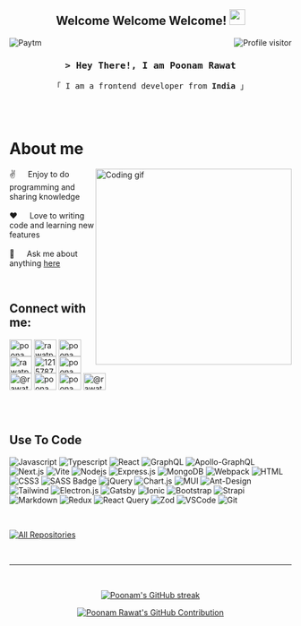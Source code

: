 

<h2 align="center">
  Welcome Welcome Welcome!
  <img src="https://media.giphy.com/media/hvRJCLFzcasrR4ia7z/giphy.gif" width="28">
</h2>



<a href="https://profile-counter.glitch.me/poonam2009/count.svg">
  <img align="right" src="https://profile-counter.glitch.me/poonam2009/count.svg" alt="Profile visitor" />
</a>

![Paytm](https://img.shields.io/badge/Paytm-1C2C94?style=for-the-badge&logo=paytm&logoColor=05BAF3)


<!-- Intro  -->
<h3 align="center">
        <samp>&gt; Hey There!, I am
                <b>Poonam Rawat</b>
        </samp>
</h3>


<p align="center"> 
  <samp>
    「 I am a frontend developer from <b>India</b> 」
    <br>
    <br>
  </samp>
</p>

<br />

<!-- About Section -->
 # About me
 
<p>  
  <img align="right" width="350" src="/assets/programmer.gif" alt="Coding gif" />
  
 ✌️ &emsp; Enjoy to do programming and sharing knowledge <br/><br/>
 ❤️ &emsp; Love to writing code and learning new features<br/><br/>
 💬 &emsp; Ask me about anything [here](https://github.com/Poonam2009/poonamrawat2009/issues)

</p>

<br/>
<h2 align="left">Connect with me:</h2>
<p align="left">
<a href="https://linkedin.com/in/poonamrawat2009" target="blank"><img align="center" src="https://raw.githubusercontent.com/rahuldkjain/github-profile-readme-generator/master/src/images/icons/Social/linked-in-alt.svg" alt="poonamrawat2009" height="30" width="40" /></a>
<a href="https://twitter.com/rawatpoonam2009" target="blank"><img align="center" src="https://raw.githubusercontent.com/rahuldkjain/github-profile-readme-generator/master/src/images/icons/Social/twitter.svg" alt="rawatpoonam2009" height="30" width="40" /></a>
<a href="https://instagram.com/poonamrawat2009" target="blank"><img align="center" src="https://raw.githubusercontent.com/rahuldkjain/github-profile-readme-generator/master/src/images/icons/Social/instagram.svg" alt="poonamrawat2009" height="30" width="40" /></a>
<a href="https://codepen.io/rawatp2009" target="blank"><img align="center" src="https://raw.githubusercontent.com/rahuldkjain/github-profile-readme-generator/master/src/images/icons/Social/codepen.svg" alt="rawatp2009" height="30" width="40" /></a>
<a href="https://stackoverflow.com/users/12157874" target="blank"><img align="center" src="https://raw.githubusercontent.com/rahuldkjain/github-profile-readme-generator/master/src/images/icons/Social/stack-overflow.svg" alt="12157874" height="30" width="40" /></a>
<a href="https://codesandbox.com/poonam2009" target="blank"><img align="center" src="https://raw.githubusercontent.com/rahuldkjain/github-profile-readme-generator/master/src/images/icons/Social/codesandbox.svg" alt="poonam2009" height="30" width="40" /></a>
<a href="https://medium.com/@rawatp2009" target="blank"><img align="center" src="https://raw.githubusercontent.com/rahuldkjain/github-profile-readme-generator/master/src/images/icons/Social/medium.svg" alt="@rawatp2009" height="30" width="40" /></a>
<a href="https://www.codechef.com/users/poonam200990" target="blank"><img align="center" src="https://cdn.jsdelivr.net/npm/simple-icons@3.1.0/icons/codechef.svg" alt="poonam200990" height="30" width="40" /></a>
<a href="https://www.leetcode.com/poonamrawat2009" target="blank"><img align="center" src="https://raw.githubusercontent.com/rahuldkjain/github-profile-readme-generator/master/src/images/icons/Social/leet-code.svg" alt="poonamrawat2009" height="30" width="40" /></a>
<a href="https://www.hackerearth.com/@rawatp2009" target="blank"><img align="center" src="https://raw.githubusercontent.com/rahuldkjain/github-profile-readme-generator/master/src/images/icons/Social/hackerearth.svg" alt="@rawatp2009" height="30" width="40" /></a>
</p>

<br/>
<br/>

<!--
## Mood

[<img src="https://memecraft.vercel.app/api/meme" align="left" alt="Random Meme" width="350" />](https://memecraft.vercel.app)

[<img src="https://mosaic.scdn.co/640/ab67616d0000b2736b701428ed4c6e053902174aab67616d0000b273b8d6290393056a04acee107dab67616d0000b273cb3f67e8026e2e493a1e8262ab67616d0000b273ed9dc7b9b3fd2df16238592f" align="right" alt="poonam2009 Spotify Playing" width="350" />](https://open.spotify.com/embed/playlist/0YCWYdUq0YkKnXWhendZg4)


<br/>
<br/>
<br/>
<br/>
<br/>
<br/>
<br/>
<br/>
<br/>
<br/>
<br/>
<br/>
<br/>
<br/>
<br/>
-->

## Use To Code

![Javascript](https://img.shields.io/badge/Javascript-F0DB4F?style=for-the-badge&labelColor=black&logo=javascript&logoColor=F0DB4F)
![Typescript](https://img.shields.io/badge/Typescript-007acc?style=for-the-badge&labelColor=black&logo=typescript&logoColor=007acc)
![React](https://img.shields.io/badge/-React-61DBFB?style=for-the-badge&labelColor=black&logo=react&logoColor=61DBFB)
![GraphQL](https://img.shields.io/badge/-GraphQL-E10098?style=for-the-badge&logo=graphql&logoColor=white)
![Apollo-GraphQL](https://img.shields.io/badge/-ApolloGraphQL-311C87?style=for-the-badge&logo=apollo-graphql)
![Next.js](https://img.shields.io/badge/next.js-000000?style=for-the-badge&logo=nextdotjs&logoColor=white)
![Vite](https://img.shields.io/badge/vite-%23646CFF.svg?style=for-the-badge&logo=vite&logoColor=white)
![Nodejs](https://img.shields.io/badge/Nodejs-3C873A?style=for-the-badge&labelColor=black&logo=node.js&logoColor=3C873A)
![Express.js](https://img.shields.io/badge/Express.js-000000?style=for-the-badge&logo=express&logoColor=white)
![MongoDB](https://img.shields.io/badge/MongoDB-4EA94B?style=for-the-badge&logo=mongodb&logoColor=white)
![Webpack](https://img.shields.io/badge/webpack-%238DD6F9.svg?style=for-the-badge&logo=webpack&logoColor=black)
![HTML](https://img.shields.io/badge/HTML5-E34F26?style=for-the-badge&logo=html5&logoColor=white)
![CSS3](https://img.shields.io/badge/CSS3-1572B6?style=for-the-badge&logo=css3&logoColor=white)
![SASS Badge](https://img.shields.io/badge/Sass-CC6699?style=for-the-badge&logo=sass&logoColor=white)
![jQuery](https://img.shields.io/badge/jquery-%230769AD.svg?style=for-the-badge&logo=jquery&logoColor=white)
![Chart.js](https://img.shields.io/badge/chart.js-F5788D.svg?style=for-the-badge&logo=chart.js&logoColor=white)
![MUI](https://img.shields.io/badge/MUI-%230081CB.svg?style=for-the-badge&logo=mui&logoColor=white)
![Ant-Design](https://img.shields.io/badge/AntDesign-0170FE?style=for-the-badge&logo=antdesign&logoColor=white)
![Tailwind](https://img.shields.io/badge/Tailwind_CSS-092749?style=for-the-badge&logo=tailwindcss&logoColor=06B6D4&labelColor=000000)
![Electron.js](https://img.shields.io/badge/Electron-191970?style=for-the-badge&logo=Electron&logoColor=white)
![Gatsby](https://img.shields.io/badge/Gatsby-%23663399.svg?style=for-the-badge&logo=gatsby&logoColor=white)
![Ionic](https://img.shields.io/badge/Ionic-%233880FF.svg?style=for-the-badge&logo=Ionic&logoColor=white)
![Bootstrap](https://img.shields.io/badge/Bootstrap-563D7C?style=for-the-badge&logo=bootstrap&logoColor=white)
![Strapi](https://img.shields.io/badge/strapi-2E7EEA?style=for-the-badge&logo=strapi&logoColor=white)
![Markdown](https://img.shields.io/badge/Markdown-000000?style=for-the-badge&logo=markdown&logoColor=white)
![Redux](https://img.shields.io/badge/Redux-593D88?style=for-the-badge&logo=redux&logoColor=white)
![React Query](https://img.shields.io/badge/-React_Query-FF4154?style=for-the-badge&logo=react%20query&logoColor=white)
![Zod](https://img.shields.io/badge/zod-%233068b7.svg?style=for-the-badge&logo=zod&logoColor=white)
![VSCode](https://img.shields.io/badge/Visual_Studio-0078d7?style=for-the-badge&logo=visual%20studio&logoColor=white)
![Git](https://img.shields.io/badge/Git-F05032?style=for-the-badge&logo=git&logoColor=white)

<br/>


<p align="left">
  <a href="https://github.com/Poonam2009?tab=repositories" target="_blank"><img alt="All Repositories" title="All Repositories" src="https://img.shields.io/badge/-All%20Repos-2962FF?style=for-the-badge&logo=koding&logoColor=white"/></a>
</p>

<br/>
<hr/>
<br/>

<p align="center">
  <a href="https://github.com/poonam2009">
    <img src="https://github-readme-streak-stats.herokuapp.com/?user=poonam2009&theme=radical&border=7F3FBF&background=0D1117" alt="Poonam's GitHub streak"/>
  </a>
</p>

<p align="center">
  <a href="https://github.com/poonam2009">
    <img src="https://github-profile-summary-cards.vercel.app/api/cards/profile-details?username=poonam2009&theme=radical" alt="Poonam Rawat's GitHub Contribution"/>
  </a>
</p>
